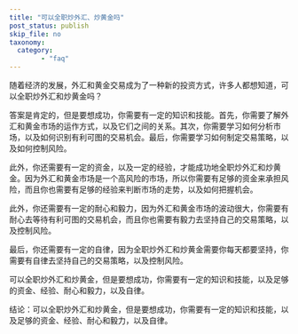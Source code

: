 ```yaml
---
title: "可以全职炒外汇、炒黄金吗"
post_status: publish
skip_file: no
taxonomy:
  category:
        - "faq"
---
```


随着经济的发展，外汇和黄金交易成为了一种新的投资方式，许多人都想知道，可以全职炒外汇和炒黄金吗？

答案是肯定的，但是要想成功，你需要有一定的知识和技能。首先，你需要了解外汇和黄金市场的运作方式，以及它们之间的关系。其次，你需要学习如何分析市场，以及如何识别有利可图的交易机会。最后，你需要学习如何制定交易策略，以及如何控制风险。

此外，你还需要有一定的资金，以及一定的经验，才能成功地全职炒外汇和炒黄金。因为外汇和黄金市场是一个高风险的市场，所以你需要有足够的资金来承担风险，而且你也需要有足够的经验来判断市场的走势，以及如何把握机会。

此外，你还需要有一定的耐心和毅力，因为外汇和黄金市场的波动很大，你需要有耐心去等待有利可图的交易机会，而且你也需要有毅力去坚持自己的交易策略，以及控制风险。

最后，你还需要有一定的自律，因为全职炒外汇和炒黄金需要你每天都要坚持，你需要有自律去坚持自己的交易策略，以及控制风险。

可以全职炒外汇和炒黄金，但是要想成功，你需要有一定的知识和技能，以及足够的资金、经验、耐心和毅力，以及自律。

结论：可以全职炒外汇和炒黄金，但是要想成功，你需要有一定的知识和技能，以及足够的资金、经验、耐心和毅力，以及自律。
